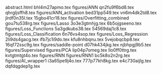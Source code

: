 abstract.html
bhl4m27apmo.tex
figures/ANN
qn2fu9f6bd8.tex
qhrgljsffh8.tex
figures/ANN_activation
bed31pp549.tex
vn6m4dk2td8.tex
jlrdf0n35l.tex
15gbo41cr18.tex
figures/Overfitting_combined
gou7tu538rg.tex
figures/Lasso
3o3e3gtmhjg.tex
6b5ojgseeno.tex
figures/Loss_Functions
5a3gdkubs38.tex
54569daj1c8.tex
figures/Loss_Classification
6n76vs4sop.tex
figures/Loss_Regression
2li9ds4gacg.tex
ifb7jc1i9do.tex
kfu8nhbqnu.tex
5vejobqcbp8.tex
16qf72ssc9g.tex
figures/saddle-point
d07hk434jkg.tex
njbhpgj9b5.tex
figures/Supervised
figures/PCA
lip04p7omeg.tex
llo0ff0ttrg.tex
kvtgtmtgt4o.tex
figures/RNN
figures/RNN1
bc5k8o2n2rg.tex
figures/AI_wrapper1
i3a65pe9j4o.tex
777p77kh8kg.tex
e4c730aijlg.tex
dqfdqgdep1g.tex
